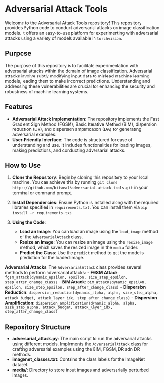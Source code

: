 # Adversarial Attack Tools

Welcome to the Adversarial Attack Tools repository! This repository provides Python code to conduct adversarial attacks on image classification models. It offers an easy-to-use platform for experimenting with adversarial attacks using a variety of models available in `torchvision`.

## Purpose

The purpose of this repository is to facilitate experimentation with adversarial attacks within the domain of image classification. Adversarial attacks involve subtly modifying input data to mislead machine learning models, leading them to make incorrect predictions. Understanding and addressing these vulnerabilities are crucial for enhancing the security and robustness of machine learning systems.

## Features

- **Adversarial Attack Implementation**: The repository implements the Fast Gradient Sign Method (FGSM), Basic Iterative Method (BIM),  dispersion reduction (DR), and dispersion amplification (DA) for generating adversarial examples.
- **User-Friendly Interface**: The code is structured for ease of understanding and use. It includes functionalities for loading images, making predictions, and conducting adversarial attacks.

## How to Use

1. **Clone the Repository**: Begin by cloning this repository to your local machine. You can achieve this by running `git clone https://github.com/bitweal/adversarial-attack-tools.git` in your terminal or command prompt.

2. **Install Dependencies**: Ensure Python is installed along with the required libraries specified in `requirements.txt`. You can install them via `pip install -r requirements.txt`.

3. **Using the Code**:
    - **Load an Image**: You can load an image using the `load_image` method of the `AdversarialAttack` class.
    - **Resize an Image**: You can resize an image using the `resize_image` method, which saves the resized image in the `media` folder.
    - **Predict the Class**: Use the `predict` method to get the model's prediction for the loaded image.

**Adversarial Attacks**: The `AdversarialAttack` class provides several methods to perform adversarial attacks:
    - **FGSM Attack**: `fgsm_attack(dynamic_epsilon, epsilon, size_step_epsilon, step_after_change_class)`
    - **BIM Attack**: `bim_attack(dynamic_epsilon, epsilon, size_step_epsilon, step_after_change_class)`
    - **Dispersion Reduction**: `dispersion_reduction(dynamic_alpha, alpha, size_step_alpha, attack_budget, attack_layer_idx, step_after_change_class)`
    - **Dispersion Amplification**: `dispersion_amplification(dynamic_alpha, alpha, size_step_alpha, attack_budget, attack_layer_idx, step_after_change_class)`


## Repository Structure

- **adversarial_attack.py**: The main script to run the adversarial attacks using different models. Implements the `AdversarialAttack` class for crafting adversarial examples using the BIM, FGSM, DR adn DR methods.
- **imagenet_classes.txt**: Contains the class labels for the ImageNet dataset.
- **media/**: Directory to store input images and adversarially perturbed images.